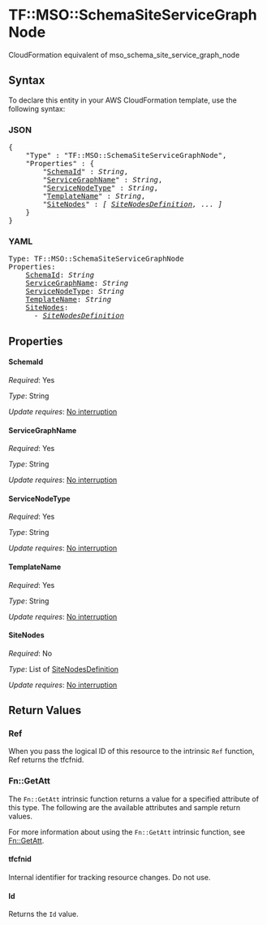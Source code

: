 # TF::MSO::SchemaSiteServiceGraphNode

CloudFormation equivalent of mso_schema_site_service_graph_node

## Syntax

To declare this entity in your AWS CloudFormation template, use the following syntax:

### JSON

<pre>
{
    "Type" : "TF::MSO::SchemaSiteServiceGraphNode",
    "Properties" : {
        "<a href="#schemaid" title="SchemaId">SchemaId</a>" : <i>String</i>,
        "<a href="#servicegraphname" title="ServiceGraphName">ServiceGraphName</a>" : <i>String</i>,
        "<a href="#servicenodetype" title="ServiceNodeType">ServiceNodeType</a>" : <i>String</i>,
        "<a href="#templatename" title="TemplateName">TemplateName</a>" : <i>String</i>,
        "<a href="#sitenodes" title="SiteNodes">SiteNodes</a>" : <i>[ <a href="sitenodesdefinition.md">SiteNodesDefinition</a>, ... ]</i>
    }
}
</pre>

### YAML

<pre>
Type: TF::MSO::SchemaSiteServiceGraphNode
Properties:
    <a href="#schemaid" title="SchemaId">SchemaId</a>: <i>String</i>
    <a href="#servicegraphname" title="ServiceGraphName">ServiceGraphName</a>: <i>String</i>
    <a href="#servicenodetype" title="ServiceNodeType">ServiceNodeType</a>: <i>String</i>
    <a href="#templatename" title="TemplateName">TemplateName</a>: <i>String</i>
    <a href="#sitenodes" title="SiteNodes">SiteNodes</a>: <i>
      - <a href="sitenodesdefinition.md">SiteNodesDefinition</a></i>
</pre>

## Properties

#### SchemaId

_Required_: Yes

_Type_: String

_Update requires_: [No interruption](https://docs.aws.amazon.com/AWSCloudFormation/latest/UserGuide/using-cfn-updating-stacks-update-behaviors.html#update-no-interrupt)

#### ServiceGraphName

_Required_: Yes

_Type_: String

_Update requires_: [No interruption](https://docs.aws.amazon.com/AWSCloudFormation/latest/UserGuide/using-cfn-updating-stacks-update-behaviors.html#update-no-interrupt)

#### ServiceNodeType

_Required_: Yes

_Type_: String

_Update requires_: [No interruption](https://docs.aws.amazon.com/AWSCloudFormation/latest/UserGuide/using-cfn-updating-stacks-update-behaviors.html#update-no-interrupt)

#### TemplateName

_Required_: Yes

_Type_: String

_Update requires_: [No interruption](https://docs.aws.amazon.com/AWSCloudFormation/latest/UserGuide/using-cfn-updating-stacks-update-behaviors.html#update-no-interrupt)

#### SiteNodes

_Required_: No

_Type_: List of <a href="sitenodesdefinition.md">SiteNodesDefinition</a>

_Update requires_: [No interruption](https://docs.aws.amazon.com/AWSCloudFormation/latest/UserGuide/using-cfn-updating-stacks-update-behaviors.html#update-no-interrupt)

## Return Values

### Ref

When you pass the logical ID of this resource to the intrinsic `Ref` function, Ref returns the tfcfnid.

### Fn::GetAtt

The `Fn::GetAtt` intrinsic function returns a value for a specified attribute of this type. The following are the available attributes and sample return values.

For more information about using the `Fn::GetAtt` intrinsic function, see [Fn::GetAtt](https://docs.aws.amazon.com/AWSCloudFormation/latest/UserGuide/intrinsic-function-reference-getatt.html).

#### tfcfnid

Internal identifier for tracking resource changes. Do not use.

#### Id

Returns the <code>Id</code> value.

